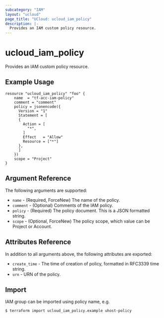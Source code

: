 ```yaml
---
subcategory: "IAM"
layout: "ucloud"
page_title: "UCloud: ucloud_iam_policy"
description: |-
  Provides an IAM custom policy resource.
---
```


# ucloud_iam_policy

Provides an IAM custom policy resource.

## Example Usage

```hcl
resource "ucloud_iam_policy" "foo" {
	name  = "tf-acc-iam-policy"
	comment = "comment"
    policy = jsonencode({
      Version = "1"
      Statement = [
      {
        Action = [
          "*",
        ]
        Effect   = "Allow"
        Resource = ["*"]
      },
      ]
    })
	scope = "Project"
}
```

## Argument Reference

The following arguments are supported:

* `name` - (Required, ForceNew) The name of the policy.
* `comment` - (Optional) Comments of the IAM policy.
* `policy` - (Required) The policy document. This is a JSON formatted string.
* `scope` - (Optional, ForceNew) The policy scope, which value can be Project or Account.

## Attributes Reference

In addition to all arguments above, the following attributes are exported:

* `create_time` - The time of creation of policy, formatted in RFC3339 time string.
* `urn` - URN of the policy.

## Import
IAM group can be imported using policy name, e.g.

```
$ terraform import ucloud_iam_policy.example uhost-policy
```